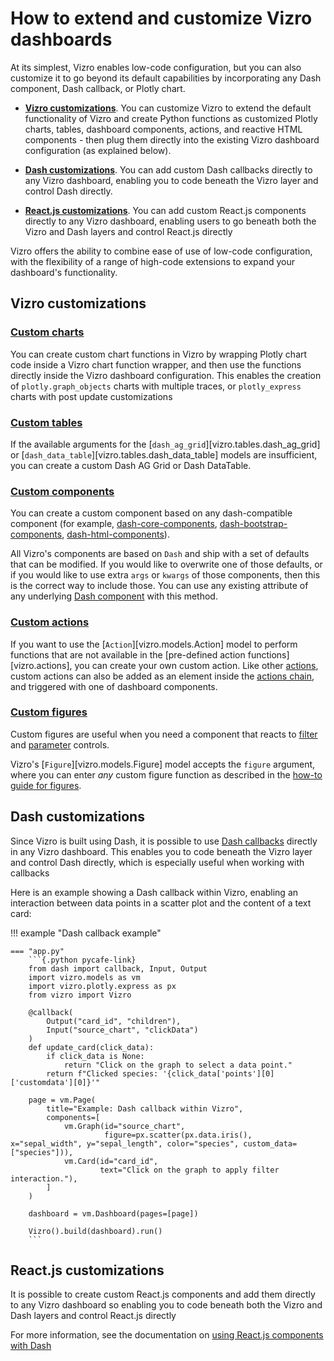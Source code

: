 # How to extend and customize Vizro dashboards

At its simplest, Vizro enables low-code configuration, but you can also customize it to go beyond its default capabilities by incorporating any Dash component, Dash callback, or Plotly chart.

* **[Vizro customizations](#vizro-customizations)**. You can customize Vizro to extend the default functionality of Vizro and create Python functions as customized Plotly charts, tables, dashboard components, actions, and reactive HTML components - then plug them directly into the existing Vizro dashboard configuration (as explained below).


* **[Dash customizations](#dash-customizations)**. You can add custom Dash callbacks directly to any Vizro dashboard, enabling you to code beneath the Vizro layer and control Dash directly.


* **[React.js customizations](#reactjs-customizations)**. You can add custom React.js components directly to any Vizro dashboard, enabling users to go beneath both the Vizro and Dash layers and control React.js directly


Vizro offers the ability to combine ease of use of low-code configuration, with the flexibility of a range of high-code extensions to expand your dashboard's functionality.


## Vizro customizations

### [Custom charts](custom-charts.md)

You can create custom chart functions in Vizro by wrapping Plotly chart code inside a
Vizro chart function wrapper, and then use the functions directly inside the Vizro dashboard configuration. This enables the creation of `plotly.graph_objects` charts with multiple traces, or `plotly_express` charts with post update customizations


### [Custom tables](custom-tables.md)

If the available arguments for the [`dash_ag_grid`][vizro.tables.dash_ag_grid] or [`dash_data_table`][vizro.tables.dash_data_table] models are insufficient, you can create a custom Dash AG Grid or Dash DataTable.


### [Custom components](custom-components.md)

You can create a custom component based on any dash-compatible component (for example, [dash-core-components](https://dash.plotly.com/dash-core-components),
[dash-bootstrap-components](https://dash-bootstrap-components.opensource.faculty.ai/), [dash-html-components](https://github.com/plotly/dash/tree/dev/components/dash-html-components)).

All Vizro's components are based on `Dash` and ship with a set of defaults that can be modified. If you would like to overwrite one of those defaults, or if you would like to use extra `args` or `kwargs` of those components, then this is the correct way to include those. You can use any existing attribute of any underlying [Dash component](https://dash.plotly.com/#open-source-component-libraries) with this method.


### [Custom actions](custom-actions.md)

If you want to use the [`Action`][vizro.models.Action] model to perform functions that are not available in the [pre-defined action functions][vizro.actions], you can create your own custom action.
Like other [actions](actions.md), custom actions can also be added as an element inside the [actions chain](actions.md#chain-actions), and triggered with one of dashboard components.


### [Custom figures](custom-figures.md)

Custom figures are useful when you need a component that reacts to
[filter](filters.md) and [parameter](parameters.md) controls.

Vizro's [`Figure`][vizro.models.Figure] model accepts the `figure` argument, where you can enter _any_ custom figure function
as described in the [how-to guide for figures](figure.md).


## Dash customizations

Since Vizro is built using Dash, it is possible to use [Dash callbacks](https://dash.plotly.com/basic-callbacks) directly in any Vizro dashboard. This enables you to code beneath the Vizro layer and control Dash directly,
which is especially useful when working with callbacks

Here is an example showing a Dash callback within Vizro,
enabling an interaction between data points in a scatter plot and the content of a text card:

!!! example "Dash callback example"

    === "app.py"
        ```{.python pycafe-link}
        from dash import callback, Input, Output
        import vizro.models as vm
        import vizro.plotly.express as px
        from vizro import Vizro

        @callback(
            Output("card_id", "children"),
            Input("source_chart", "clickData")
        )
        def update_card(click_data):
            if click_data is None:
                return "Click on the graph to select a data point."
            return f"Clicked species: '{click_data['points'][0]['customdata'][0]}'"

        page = vm.Page(
            title="Example: Dash callback within Vizro",
            components=[
                vm.Graph(id="source_chart",
                         figure=px.scatter(px.data.iris(), x="sepal_width", y="sepal_length", color="species", custom_data=["species"])),
                vm.Card(id="card_id",
                        text="Click on the graph to apply filter interaction."),
            ]
        )

        dashboard = vm.Dashboard(pages=[page])

        Vizro().build(dashboard).run()
        ```



## React.js customizations

It is possible to create custom React.js components and add them
directly to any Vizro dashboard so enabling you to code beneath both the Vizro and Dash layers and control React.js directly

For more information, see the documentation on [using React.js components with Dash](https://dash.plotly.com/plugins)
